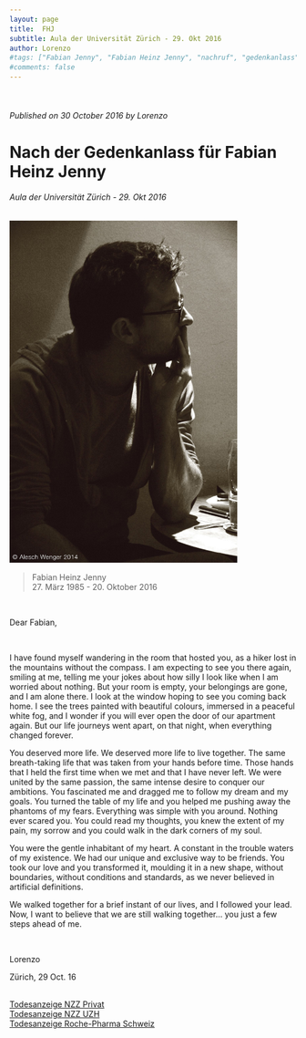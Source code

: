 ```yaml
---
layout: page
title:  FHJ
subtitle: Aula der Universität Zürich - 29. Okt 2016
author: Lorenzo
#tags: ["Fabian Jenny", "Fabian Heinz Jenny", "nachruf", "gedenkanlass", "Universität Zürich", "UZH", "University of Zurich"]
#comments: false
---
```

<br>

<!--
---

###### Published on 27 March 2017 by Lorenzo

# Once more, once again, Happy Birthday

###### Remembering 





---
-->

###### Published on 30 October 2016 by Lorenzo

# Nach der Gedenkanlass für Fabian Heinz Jenny

###### Aula der Universität Zürich - 29. Okt 2016

<!--![Fabian Heinz Jenny](/assets/FabianHeinzJenny.jpg =300x)-->	

<img src="/assets/FHJ_AleschWenger.jpg" alt="Fabian Heinz Jenny" height="600">

> Fabian Heinz Jenny<br>27. März 1985 - 20. Oktober 2016


<br>

Dear Fabian, 

<br>

I have found myself wandering in the room that hosted you, as a hiker lost in the mountains without the compass. I am expecting to see you there again, smiling at me, telling me your jokes about how silly I look like when I am worried about nothing. But your room is empty, your belongings are gone, and I am alone there. I look at the window hoping to see you coming back home. I see the trees painted with beautiful colours, immersed in a peaceful white fog, and I wonder if you will ever open the door of our apartment again. But our life journeys went apart, on that night, when everything changed forever.  


You deserved more life. We deserved more life to live together. The same breath-taking life that was taken from your hands before time. Those hands that I held the first time when we met and that I have never left. We were united by the same passion, the same intense desire to conquer our ambitions. You fascinated me and dragged me to follow my dream and my goals. You turned the table of my life and you helped me pushing away the phantoms of my fears. Everything was simple with you around. Nothing ever scared you. You could read my thoughts, you knew the extent of my pain, my sorrow and you could walk in the dark corners of my soul.  


You were the gentle inhabitant of my heart. A constant in the trouble waters of my existence. We had our unique and exclusive way to be friends. You took our love and you transformed it, moulding it in a new shape, without boundaries, without conditions and standards, as we never believed in artificial definitions.


We walked together for a brief instant of our lives, and I followed your lead. Now, I want to believe that we are still walking together… you just a few steps ahead of me.  

<br>


Lorenzo

Zürich, 29 Oct. 16

<br>



<div class="message">
<a href="/assets/6f7fc1ea-9322-40c3-8c67-5f0e10cbdf08.pdf">Todesanzeige NZZ Privat</a>
</div>

<div class="message">
<a href="/assets/c6fe1a31-1f57-4adb-a3a7-3f168ba7e701.pdf">Todesanzeige NZZ UZH</a>
</div>

<div class="message">
<a href="/assets/f9d31293-e28d-4a89-a6fd-097952f5c1b2.pdf">Todesanzeige Roche-Pharma Schweiz</a>
</div>

<br>

<br>
